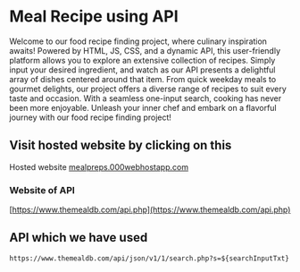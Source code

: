 # Meal Recipe using API
Welcome to our food recipe finding project, where culinary inspiration awaits! Powered by HTML, JS, CSS, and a dynamic API, this user-friendly platform allows you to explore an extensive collection of recipes. Simply input your desired ingredient, and watch as our API presents a delightful array of dishes centered around that item. From quick weekday meals to gourmet delights, our project offers a diverse range of recipes to suit every taste and occasion. With a seamless one-input search, cooking has never been more enjoyable. Unleash your inner chef and embark on a flavorful journey with our food recipe finding project!


## Visit hosted website by clicking on this 
Hosted website [mealpreps.000webhostapp.com](https://mealpreps.000webhostapp.com/)

### Website of API
[https://www.themealdb.com/api.php](https://www.themealdb.com/api.php)

## API which we have used 
`https://www.themealdb.com/api/json/v1/1/search.php?s=${searchInputTxt}`





